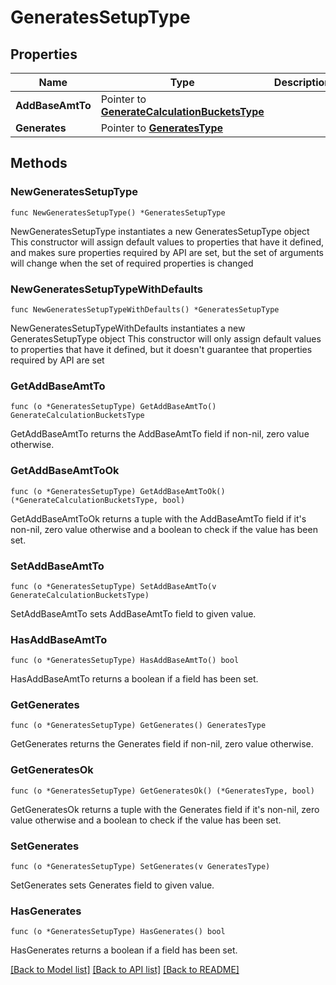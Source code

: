 # GeneratesSetupType

## Properties

Name | Type | Description | Notes
------------ | ------------- | ------------- | -------------
**AddBaseAmtTo** | Pointer to [**GenerateCalculationBucketsType**](GenerateCalculationBucketsType.md) |  | [optional] 
**Generates** | Pointer to [**GeneratesType**](GeneratesType.md) |  | [optional] 

## Methods

### NewGeneratesSetupType

`func NewGeneratesSetupType() *GeneratesSetupType`

NewGeneratesSetupType instantiates a new GeneratesSetupType object
This constructor will assign default values to properties that have it defined,
and makes sure properties required by API are set, but the set of arguments
will change when the set of required properties is changed

### NewGeneratesSetupTypeWithDefaults

`func NewGeneratesSetupTypeWithDefaults() *GeneratesSetupType`

NewGeneratesSetupTypeWithDefaults instantiates a new GeneratesSetupType object
This constructor will only assign default values to properties that have it defined,
but it doesn't guarantee that properties required by API are set

### GetAddBaseAmtTo

`func (o *GeneratesSetupType) GetAddBaseAmtTo() GenerateCalculationBucketsType`

GetAddBaseAmtTo returns the AddBaseAmtTo field if non-nil, zero value otherwise.

### GetAddBaseAmtToOk

`func (o *GeneratesSetupType) GetAddBaseAmtToOk() (*GenerateCalculationBucketsType, bool)`

GetAddBaseAmtToOk returns a tuple with the AddBaseAmtTo field if it's non-nil, zero value otherwise
and a boolean to check if the value has been set.

### SetAddBaseAmtTo

`func (o *GeneratesSetupType) SetAddBaseAmtTo(v GenerateCalculationBucketsType)`

SetAddBaseAmtTo sets AddBaseAmtTo field to given value.

### HasAddBaseAmtTo

`func (o *GeneratesSetupType) HasAddBaseAmtTo() bool`

HasAddBaseAmtTo returns a boolean if a field has been set.

### GetGenerates

`func (o *GeneratesSetupType) GetGenerates() GeneratesType`

GetGenerates returns the Generates field if non-nil, zero value otherwise.

### GetGeneratesOk

`func (o *GeneratesSetupType) GetGeneratesOk() (*GeneratesType, bool)`

GetGeneratesOk returns a tuple with the Generates field if it's non-nil, zero value otherwise
and a boolean to check if the value has been set.

### SetGenerates

`func (o *GeneratesSetupType) SetGenerates(v GeneratesType)`

SetGenerates sets Generates field to given value.

### HasGenerates

`func (o *GeneratesSetupType) HasGenerates() bool`

HasGenerates returns a boolean if a field has been set.


[[Back to Model list]](../README.md#documentation-for-models) [[Back to API list]](../README.md#documentation-for-api-endpoints) [[Back to README]](../README.md)


